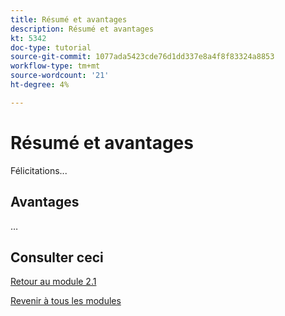 ```yaml
---
title: Résumé et avantages
description: Résumé et avantages
kt: 5342
doc-type: tutorial
source-git-commit: 1077ada5423cde76d1dd337e8a4f8f83324a8853
workflow-type: tm+mt
source-wordcount: '21'
ht-degree: 4%

---
```


# Résumé et avantages

Félicitations...

## Avantages

…

## Consulter ceci

[Retour au module 2.1](./aemcs.md)

[Revenir à tous les modules](../../../overview.md)
